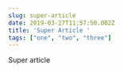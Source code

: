 ```yaml
---
slug: super-article
date: 2019-03-27T11:57:50.002Z
title: 'Super Article '
tags: ["one", "two", "three"]
---
```

Super article
